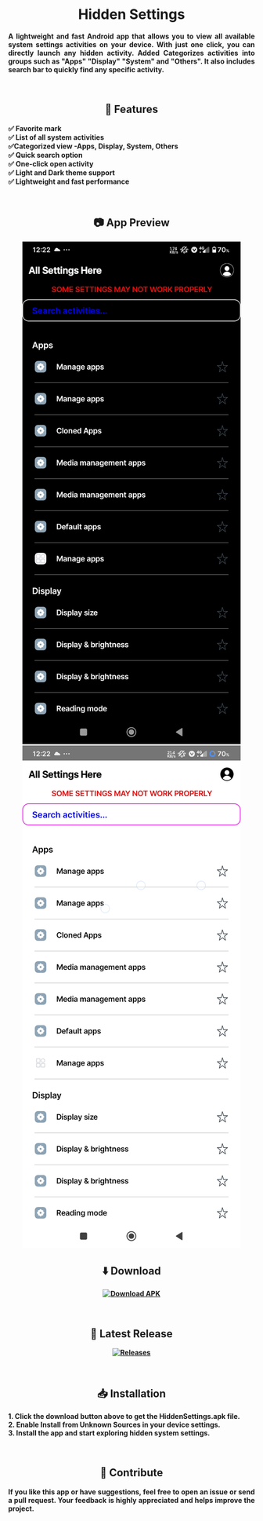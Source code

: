 <h1 align="center">Hidden Settings</h1>

<p align="justify">
<b>A lightweight and fast Android app that allows you to view all available system settings activities on your device. With just one click, you can directly launch any hidden activity. Added Categorizes activities into groups such as "Apps" "Display" "System" and "Others". It also includes search bar to quickly find any specific activity.
</p>

<br>
<h2 align="center">📌 Features</h2>

<p align="justify">
✅ Favorite mark<br>
✅ List of all system activities<br>
✅Categorized view -Apps, Display, System, Others<br>
✅ Quick search option<br>
✅ One-click open activity<br>
✅ Light and Dark theme support<br>
✅ Lightweight and fast performance<br>
</p>

<br>
<h2 align="center">📷 App Preview</h2>

<p align="center">
  <img src="https://raw.githubusercontent.com/MSI-Sirajul/Hidden-Settings/refs/heads/main/.res/dark.jpg" alt="dark">
  <img src="https://raw.githubusercontent.com/MSI-Sirajul/Hidden-Settings/refs/heads/main/.res/light.jpg" alt="light">
<br>

<h2 align="center">⬇️ Download</h2>

<p align="center">
  <a href="https://github.com/MSI-Sirajul/Hidden-Settings/releases/tag/Hidden-Settings">
    <img src="https://img.shields.io/badge/Download-APK-blue?style=for-the-badge&logo=android" alt="Download APK">
  </a>
</p>

<br>

<h2 align="center">🚀 Latest Release</h2>

<p align="center">
  <a href="https://github.com/MSI-Sirajul/Hidden-Settings/releases/tag/Hidden-Settings">
    <img src="https://img.shields.io/badge/View%20All%20Releases-Click%20Here-success?style=for-the-badge&logo=github" alt="Releases">
  </a>
</p>

<br>


<h2 align="center">📥 Installation</h2>

<p align="justify">
1. Click the download button above to get the <b>HiddenSettings.apk</b> file.<br>
2. Enable <b>Install from Unknown Sources</b> in your device settings.<br>
3. Install the app and start exploring hidden system settings.<br>
</p>

<br>

<h2 align="center">🙌 Contribute</h2>

<p align="justify">
If you like this app or have suggestions, feel free to open an issue or send a pull request. Your feedback is highly appreciated and helps improve the project.
</p>
